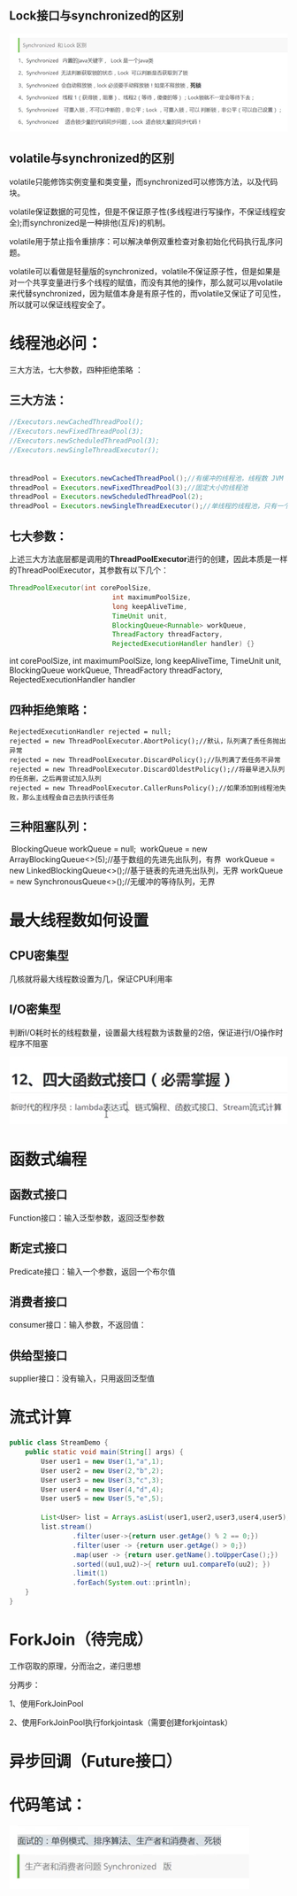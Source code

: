 



## Lock接口与synchronized的区别

![image-20210219232122826](image-20210219232122826-1615372210781.png)



## volatile与synchronized的区别

volatile只能修饰实例变量和类变量，而synchronized可以修饰方法，以及代码块。

volatile保证数据的可见性，但是不保证原子性(多线程进行写操作，不保证线程安全);而synchronized是一种排他(互斥)的机制。

volatile用于禁止指令重排序：可以解决单例双重检查对象初始化代码执行乱序问题。

volatile可以看做是轻量版的synchronized，volatile不保证原子性，但是如果是对一个共享变量进行多个线程的赋值，而没有其他的操作，那么就可以用volatile来代替synchronized，因为赋值本身是有原子性的，而volatile又保证了可见性，所以就可以保证线程安全了。



# 线程池必问：



三大方法，七大参数，四种拒绝策略 ：

## 三大方法：

 ```java
//Executors.newCachedThreadPool();
//Executors.newFixedThreadPool(3);
//Executors.newScheduledThreadPool(3);
//Executors.newSingleThreadExecutor();


threadPool = Executors.newCachedThreadPool();//有缓冲的线程池，线程数 JVM 控制
threadPool = Executors.newFixedThreadPool(3);//固定大小的线程池
threadPool = Executors.newScheduledThreadPool(2);
threadPool = Executors.newSingleThreadExecutor();//单线程的线程池，只有一个线程在工作
 ```



## 七大参数：

上述三大方法底层都是调用的**ThreadPoolExecutor**进行的创建，因此本质是一样的ThreadPoolExecutor，其参数有以下几个：

```java
ThreadPoolExecutor(int corePoolSize,
                          int maximumPoolSize,
                          long keepAliveTime,
                          TimeUnit unit,
                          BlockingQueue<Runnable> workQueue,
                          ThreadFactory threadFactory,
                          RejectedExecutionHandler handler) {}
```



int corePoolSize,
int maximumPoolSize,
long keepAliveTime,
TimeUnit unit,
BlockingQueue<Runnable> workQueue,
ThreadFactory threadFactory,
RejectedExecutionHandler handler





## 四种拒绝策略：

    RejectedExecutionHandler rejected = null;
    rejected = new ThreadPoolExecutor.AbortPolicy();//默认，队列满了丢任务抛出异常
    rejected = new ThreadPoolExecutor.DiscardPolicy();//队列满了丢任务不异常
    rejected = new ThreadPoolExecutor.DiscardOldestPolicy();//将最早进入队列的任务删，之后再尝试加入队列
    rejected = new ThreadPoolExecutor.CallerRunsPolicy();//如果添加到线程池失败，那么主线程会自己去执行该任务


## 三种阻塞队列：

​    BlockingQueue<Runnable> workQueue = null;
​    workQueue = new ArrayBlockingQueue<>(5);//基于数组的先进先出队列，有界
​    workQueue = new LinkedBlockingQueue<>();//基于链表的先进先出队列，无界
​    workQueue = new SynchronousQueue<>();//无缓冲的等待队列，无界



# 最大线程数如何设置

## CPU密集型

几核就将最大线程数设置为几，保证CPU利用率

## I/O密集型

判断I/O耗时长的线程数量，设置最大线程数为该数量的2倍，保证进行I/O操作时程序不阻塞





![image-20210221154132197](image-20210221154132197.png)

# 函数式编程

## 函数式接口

Function接口：输入泛型参数，返回泛型参数



## 断定式接口

Predicate接口：输入一个参数，返回一个布尔值



## 消费者接口

consumer接口：输入参数，不返回值：

## 供给型接口

supplier接口：没有输入，只用返回泛型值







# 流式计算

```java
public class StreamDemo {
    public static void main(String[] args) {
        User user1 = new User(1,"a",1);
        User user2 = new User(2,"b",2);
        User user3 = new User(3,"c",3);
        User user4 = new User(4,"d",4);
        User user5 = new User(5,"e",5);

        List<User> list = Arrays.asList(user1,user2,user3,user4,user5);
        list.stream()
                .filter(user->{return user.getAge() % 2 == 0;})
                .filter(user -> {return user.getAge() > 0;})
                .map(user -> {return user.getName().toUpperCase();})
                .sorted((uu1,uu2)->{ return uu1.compareTo(uu2); })
                .limit(1)
                .forEach(System.out::println);
    }
}
```





# ForkJoin（待完成）

工作窃取的原理，分而治之，递归思想

分两步：

1、使用ForkJoinPool

2、使用ForkJoinPool执行forkjointask（需要创建forkjointask）





# 异步回调（Future接口）









# 代码笔试：

![image-20210219232748961](image-20210219232748961-1615372210783.png)


